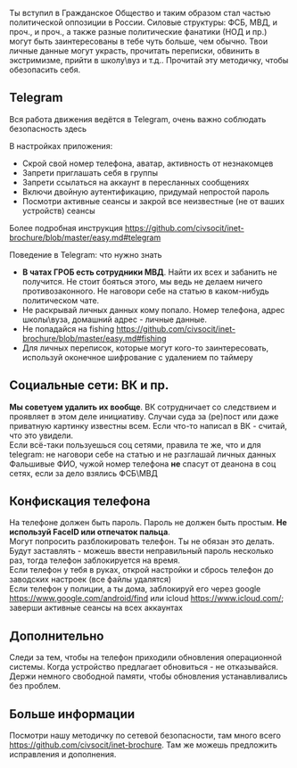 Ты вступил в Гражданское Общество и таким образом стал частью политической оппозиции в России. Силовые структуры: ФСБ, 
МВД, и проч., и проч., а также разные политические фанатики (НОД и пр.) могут быть заинтересованы в тебе чуть больше, 
чем обычно. Твои личные данные могут украсть, прочитать переписки, обвинить в экстримизме, прийти в школу\вуз и т.д.. 
Прочитай эту методичку, чтобы обезопасить себя.

## Telegram
Вся работа движения ведётся в Telegram, очень важно соблюдать безопасность здесь  
  
В настройках приложения:
* Скрой свой номер телефона, аватар, активность от незнакомцев
* Запрети приглашать себя в группы
* Запрети ссылаться на аккаунт в пересланных сообщениях
* Включи двойную аутентификацию, придумай непростой пароль
* Посмотри активные сеансы и закрой все неизвестные (не от ваших устройств) сеансы  

Более подробная инструкция https://github.com/civsocit/inet-brochure/blob/master/easy.md#telegram  

Поведение в Telegram: что нужно знать  
* **В чатах ГРОБ есть сотрудники МВД**. Найти их всех и забанить не получится. Не стоит бояться этого, мы ведь не 
делаем ничего противозаконного. Не наговори себе на статью в каком-нибудь политическом чате.  
* Не раскрывай личных данных кому попало. Номер телефона, адрес школы\вуза, домашний адрес - личные данные.
* Не попадайся на fishing https://github.com/civsocit/inet-brochure/blob/master/easy.md#fishing
* Для личных переписок, которые могут кого-то заинтересовать, используй оконечное шифрование с удалением по таймеру

## Социальные сети: ВК и пр.
__Мы советуем удалить их вообще__. ВК сотрудничает со следствием и проявляет в этом деле инициативу. Случаи суда за 
(ре)пост или даже приватную картинку известны всем. Если что-то написал в ВК - считай, что это увидели.  
Если всё-таки пользуешься соц сетями, правила те же, что и для telegram: не наговори себе на статью и не разглашай 
личных данных  
Фальшивые ФИО, чужой номер телефона **не** спасут от деанона в соц сетях, если за дело взялись ФСБ\МВД  

## Конфискация телефона
На телефоне должен быть пароль. Пароль не должен быть простым. __Не используй FaceID или отпечаток пальца__.  
Могут попросить разблокировать телефон. Ты не обязан это делать. Будут заставлять - можешь ввести неправильный пароль 
несколько раз, тогда телефон заблокируется на время.  
Если телефон у тебя в руках, открой настройки и сбрось телефон до заводских настроек (все файлы удалятся)  
Если телефон у полиции, а ты дома, заблокируй его через google https://www.google.com/android/find или icloud 
https://www.icloud.com/; заверши активные сеансы на всех аккаунтах

## Дополнительно
Следи за тем, чтобы на телефон приходили обновления операционной системы. Когда устройство предлагает обновиться - не 
отказывайся. Держи немного свободной памяти, чтобы обновления устанавливались без проблем.  

## Больше информации
Посмотри нашу методичку по сетевой безопасности, там много всего https://github.com/civsocit/inet-brochure. Там же 
можешь предложить исправления и дополнения.